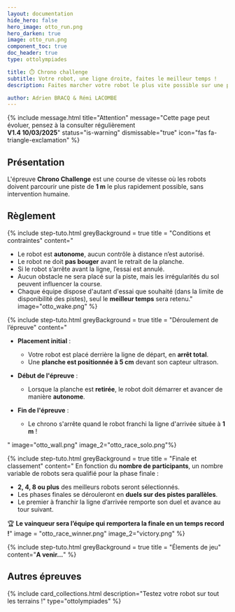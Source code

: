```yaml
---
layout: documentation
hide_hero: false
hero_image: otto_run.png
hero_darken: true
image: otto_run.png
component_toc: true
doc_header: true
type: ottolympiades

title: ⏱️ Chrono challenge
subtitle: Votre robot, une ligne droite, faites le meilleur temps !
description: Faites marcher votre robot le plus vite possible sur une piste de 1m !

author: Adrien BRACQ & Rémi LACOMBE
---
```


{% include message.html title="Attention" message="Cette page peut évoluer, pensez à la consulter régulièrement  
**V1.4 10/03/2025**" status="is-warning" dismissable="true" icon="fas fa-triangle-exclamation" %}

## Présentation

L'épreuve **Chrono Challenge** est une course de vitesse où les robots doivent parcourir une piste de **1 m** le plus rapidement possible, sans intervention humaine.

## Règlement

{% include step-tuto.html
greyBackground = true
title = "Conditions et contraintes"
content="
- Le robot est **autonome**, aucun contrôle à distance n’est autorisé.
- Le robot ne doit **pas bouger** avant le retrait de la planche.
- Si le robot s’arrête avant la ligne, l’essai est annulé.
- Aucun obstacle ne sera placé sur la piste, mais les irrégularités du sol peuvent influencer la course.
- Chaque équipe dispose d'autant d'essai que souhaité (dans la limite de disponibilité des pistes), seul le **meilleur temps** sera retenu."
image="otto_wake.png" %}

{% include step-tuto.html
greyBackground = true
title = "Déroulement de l’épreuve"
content="
- **Placement initial** :
   - Votre robot est placé derrière la ligne de départ, en **arrêt total**.
   - Une **planche est positionnée à 5 cm** devant son capteur ultrason.  

- **Début de l'épreuve** :
   - Lorsque la planche est **retirée**, le robot doit démarrer et avancer de manière **autonome**.  

- **Fin de l'épreuve** :
   - Le chrono s'arrête quand le robot franchi la ligne d'arrivée située à **1 m** !  
   
"
image="otto_wall.png"
image_2="otto_race_solo.png"%}

{% include step-tuto.html
greyBackground = true
title = "Finale et classement"
content="
En fonction du **nombre de participants**, un nombre variable de robots sera qualifié pour la phase finale :
- **2, 4, 8 ou plus** des meilleurs robots seront sélectionnés.
- Les phases finales se dérouleront en **duels sur des pistes parallèles**.
- Le premier à franchir la ligne d’arrivée remporte son duel et avance au tour suivant.

🏆 **Le vainqueur sera l’équipe qui remportera la finale en un temps record !**"
image = "otto_race_winner.png"
image_2="victory.png" %}

{% include step-tuto.html
greyBackground = true
title = "Élements de jeu"
content="**A venir...**"
 %}

## Autres épreuves

{%
  include card_collections.html
  description="Testez votre robot sur tout les terrains !"
  type="ottolympiades"
%}
